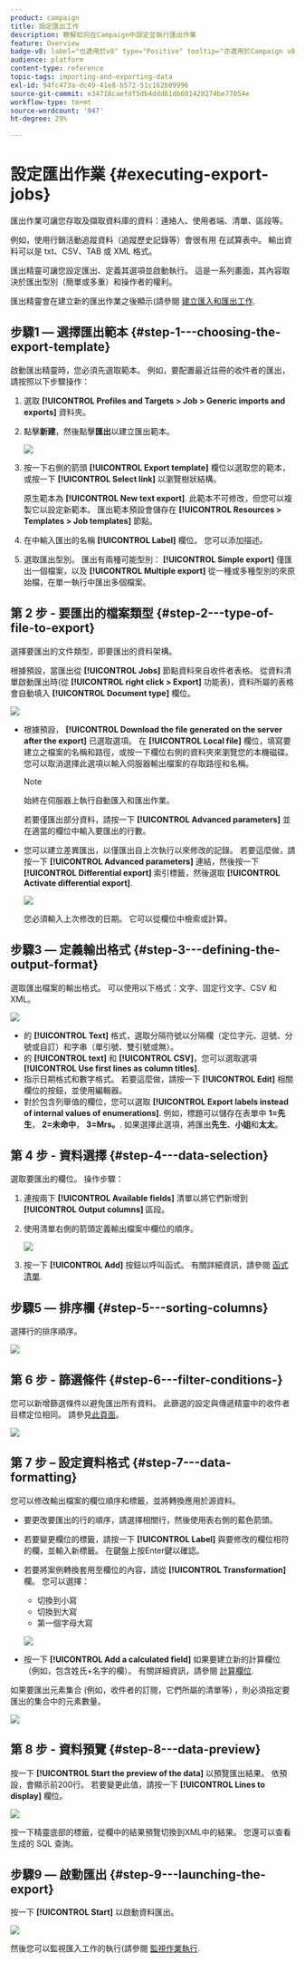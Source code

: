 ```yaml
---
product: campaign
title: 設定匯出工作
description: 瞭解如何在Campaign中設定並執行匯出作業
feature: Overview
badge-v8: label="也適用於v8" type="Positive" tooltip="亦適用於Campaign v8"
audience: platform
content-type: reference
topic-tags: importing-and-exporting-data
exl-id: 94fc473a-dc49-41e8-b572-51c162b09996
source-git-commit: e34718caefdf5db4ddd61db601420274be77054e
workflow-type: tm+mt
source-wordcount: '947'
ht-degree: 29%

---
```


# 設定匯出作業 {#executing-export-jobs}



匯出作業可讓您存取及擷取資料庫的資料：連絡人、使用者端、清單、區段等。

例如，使用行銷活動追蹤資料（追蹤歷史記錄等）會很有用 在試算表中。 輸出資料可以是 txt、CSV、TAB 或 XML 格式。

匯出精靈可讓您設定匯出、定義其選項並啟動執行。 這是一系列畫面，其內容取決於匯出型別（簡單或多重）和操作者的權利。

匯出精靈會在建立新的匯出作業之後顯示(請參閱 [建立匯入和匯出工作](../../platform/using/creating-import-export-jobs.md).

## 步驟1 — 選擇匯出範本 {#step-1---choosing-the-export-template}

啟動匯出精靈時，您必須先選取範本。 例如，要配置最近註冊的收件者的匯出，請按照以下步驟操作：

1. 選取 **[!UICONTROL Profiles and Targets > Job > Generic imports and exports]** 資料夾。
1. 點擊&#x200B;**新建**，然後點擊&#x200B;**匯出**&#x200B;以建立匯出範本。

   ![](assets/s_ncs_user_export_wizard01.png)

1. 按一下右側的箭頭 **[!UICONTROL Export template]** 欄位以選取您的範本，或按一下 **[!UICONTROL Select link]** 以瀏覽樹狀結構。

   原生範本為 **[!UICONTROL New text export]**. 此範本不可修改，但您可以複製它以設定新範本。 匯出範本預設會儲存在 **[!UICONTROL Resources > Templates > Job templates]** 節點。

1. 在中輸入匯出的名稱 **[!UICONTROL Label]** 欄位。 您可以添加描述。
1. 選取匯出型別。 匯出有兩種可能型別： **[!UICONTROL Simple export]** 僅匯出一個檔案，以及 **[!UICONTROL Multiple export]** 從一種或多種型別的來原始檔，在單一執行中匯出多個檔案。

## 第 2 步 - 要匯出的檔案類型 {#step-2---type-of-file-to-export}

選擇要匯出的文件類型，即要匯出的資料架構。

根據預設，當匯出從 **[!UICONTROL Jobs]** 節點資料來自收件者表格。 從資料清單啟動匯出時(從 **[!UICONTROL right click > Export]** 功能表)，資料所屬的表格會自動填入 **[!UICONTROL Document type]** 欄位。

![](assets/s_ncs_user_export_wizard02.png)

* 根據預設， **[!UICONTROL Download the file generated on the server after the export]** 已選取選項。 在 **[!UICONTROL Local file]** 欄位，填寫要建立之檔案的名稱和路徑，或按一下欄位右側的資料夾來瀏覽您的本機磁碟。 您可以取消選擇此選項以輸入伺服器輸出檔案的存取路徑和名稱。

  >[!NOTE]
  >
  >始終在伺服器上執行自動匯入和匯出作業。
  >
  >若要僅匯出部分資料，請按一下 **[!UICONTROL Advanced parameters]** 並在適當的欄位中輸入要匯出的行數。

* 您可以建立差異匯出，以僅匯出自上次執行以來修改的記錄。 若要這麼做，請按一下 **[!UICONTROL Advanced parameters]** 連結，然後按一下 **[!UICONTROL Differential export]** 索引標籤，然後選取 **[!UICONTROL Activate differential export]**.

  ![](assets/s_ncs_user_export_wizard02_b.png)

  您必須輸入上次修改的日期。 它可以從欄位中檢索或計算。

## 步驟3 — 定義輸出格式 {#step-3---defining-the-output-format}

選取匯出檔案的輸出格式。 可以使用以下格式：文字、固定行文字、CSV 和 XML。

![](assets/s_ncs_user_export_wizard03.png)

* 的 **[!UICONTROL Text]** 格式，選取分隔符號以分隔欄（定位字元、逗號、分號或自訂）和字串（單引號、雙引號或無）。
* 的 **[!UICONTROL text]** 和 **[!UICONTROL CSV]**，您可以選取選項 **[!UICONTROL Use first lines as column titles]**.
* 指示日期格式和數字格式。 若要這麼做，請按一下 **[!UICONTROL Edit]** 相關欄位的按鈕，並使用編輯器。
* 對於包含列舉值的欄位，您可以選取 **[!UICONTROL Export labels instead of internal values of enumerations]**. 例如，標題可以儲存在表單中 **1=先生**， **2=未命中**， **3=Mrs。**. 如果選擇此選項，將匯出&#x200B;**先生**、**小姐**&#x200B;和&#x200B;**太太**。

## 第 4 步 - 資料選擇 {#step-4---data-selection}

選取要匯出的欄位。 操作步驟：

1. 連按兩下 **[!UICONTROL Available fields]** 清單以將它們新增到 **[!UICONTROL Output columns]** 區段。
1. 使用清單右側的箭頭定義輸出檔案中欄位的順序。

   ![](assets/s_ncs_user_export_wizard04.png)

1. 按一下 **[!UICONTROL Add]** 按鈕以呼叫函式。 有關詳細資訊，請參閱 [函式清單](../../platform/using/defining-filter-conditions.md#list-of-functions).

## 步驟5 — 排序欄 {#step-5---sorting-columns}

選擇行的排序順序。

![](assets/s_ncs_user_export_wizard05.png)

## 第 6 步 - 篩選條件 {#step-6---filter-conditions-}

您可以新增篩選條件以避免匯出所有資料。 此篩選的設定與傳遞精靈中的收件者目標定位相同。 請參見[此頁面](../../delivery/using/steps-defining-the-target-population.md)。

![](assets/s_ncs_user_export_wizard05_b.png)

## 第 7 步 – 設定資料格式 {#step-7---data-formatting}

您可以修改輸出檔案的欄位順序和標籤，並將轉換應用於源資料。

* 要更改要匯出的行的順序，請選擇相關行，然後使用表右側的藍色箭頭。
* 若要變更欄位的標籤，請按一下 **[!UICONTROL Label]** 與要修改的欄位相符的欄，並輸入新標籤。 在鍵盤上按Enter鍵以確認。
* 若要將案例轉換套用至欄位的內容，請從 **[!UICONTROL Transformation]** 欄。 您可以選擇：

   * 切換到小寫
   * 切換到大寫
   * 第一個字母大寫

  ![](assets/s_ncs_user_export_wizard06.png)

* 按一下 **[!UICONTROL Add a calculated field]** 如果要建立新的計算欄位（例如，包含姓氏+名字的欄）。 有關詳細資訊，請參閱 [計算欄位](../../platform/using/executing-import-jobs.md#calculated-fields).

如果要匯出元素集合 (例如，收件者的訂閱，它們所屬的清單等) ，則必須指定要匯出的集合中的元素數量。

![](assets/s_ncs_user_export_wizard06_c.png)

## 第 8 步 - 資料預覽 {#step-8---data-preview}

按一下 **[!UICONTROL Start the preview of the data]** 以預覽匯出結果。 依預設，會顯示前200行。 若要變更此值，請按一下 **[!UICONTROL Lines to display]** 欄位。

![](assets/s_ncs_user_export_wizard07.png)

按一下精靈底部的標籤，從欄中的結果預覽切換到XML中的結果。 您還可以查看生成的 SQL 查詢。

## 步驟9 — 啟動匯出 {#step-9---launching-the-export}

按一下 **[!UICONTROL Start]** 以啟動資料匯出。

![](assets/s_ncs_user_export_wizard08.png)

然後您可以監視匯入工作的執行(請參閱 [監視作業執行](../../platform/using/monitoring-jobs-execution.md).
